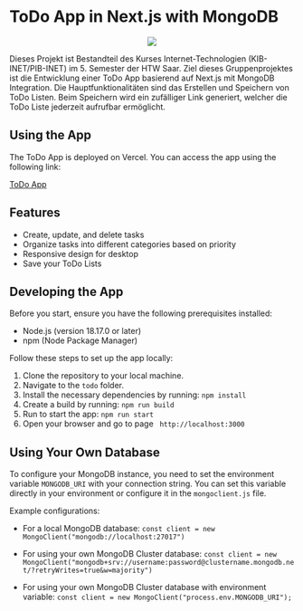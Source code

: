 ToDo App in Next.js with MongoDB 
=====================================================
<p align="center">
    <a href="https://ibb.co/8DSH55G">
        <img src="https://i.ibb.co/7J6qWWB/asdsad.png"/>
    </a>
</p>

Dieses Projekt ist Bestandteil des Kurses Internet-Technologien (KIB-INET/PIB-INET) im 5. Semester der HTW Saar.
Ziel dieses Gruppenprojektes ist die Entwicklung einer ToDo App basierend auf Next.js mit MongoDB Integration.
Die Hauptfunktionalitäten sind das Erstellen und Speichern von ToDo Listen. 
Beim Speichern wird ein zufälliger Link generiert, welcher die ToDo Liste jederzeit aufrufbar ermöglicht.

Using the App
----------------
The ToDo App is deployed on Vercel. You can access the app using the following link:

[ToDo App](https://todo-snowy-tau.vercel.app/)

Features
----------------
- Create, update, and delete tasks
- Organize tasks into different categories based on priority
- Responsive design for desktop
- Save your ToDo Lists 

Developing the App
----------------
Before you start, ensure you have the following prerequisites installed:
- Node.js (version 18.17.0 or later)
- npm (Node Package Manager)

Follow these steps to set up the app locally:

1. Clone the repository to your local machine.
2. Navigate to the `todo` folder.
3. Install the necessary dependencies by running: `npm install`
5. Create a build by running: `npm run build`
6. Run to start the app: `npm run start` 
7. Open your browser and go to page ` http://localhost:3000` 
   
Using Your Own Database
----------------

To configure your MongoDB instance, you need to set the environment variable `MONGODB_URI` with your connection string.
You can set this variable directly in your environment or configure it in the `mongoclient.js` file.

Example configurations:

- For a local MongoDB database:
`const client = new MongoClient("mongodb://localhost:27017")`

- For using your own MongoDB Cluster database:
`const client = new MongoClient("mongodb+srv://username:password@clustername.mongodb.net/?retryWrites=true&w=majority")`

- For using your own MongoDB Cluster database with environment variable:
`const client = new MongoClient("process.env.MONGODB_URI");`

